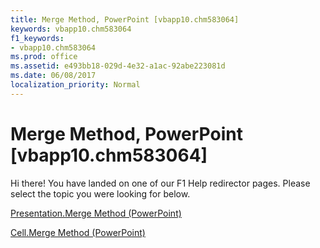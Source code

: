 ```yaml
---
title: Merge Method, PowerPoint [vbapp10.chm583064]
keywords: vbapp10.chm583064
f1_keywords:
- vbapp10.chm583064
ms.prod: office
ms.assetid: e493bb18-029d-4e32-a1ac-92abe223081d
ms.date: 06/08/2017
localization_priority: Normal
---
```



# Merge Method, PowerPoint [vbapp10.chm583064]

Hi there! You have landed on one of our F1 Help redirector pages. Please select the topic you were looking for below.

[Presentation.Merge Method (PowerPoint)](http://msdn.microsoft.com/library/5cc604de-6d57-69dc-e3bc-88505b947f72%28Office.15%29.aspx)

[Cell.Merge Method (PowerPoint)](http://msdn.microsoft.com/library/e4830df1-4db9-f1e0-a4c6-d4ed2d99b9fa%28Office.15%29.aspx)


